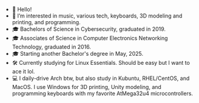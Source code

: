 - 👋 Hello!
- 👀 I’m interested in music, various tech, keyboards, 3D modeling and printing, and programming.
- 🎓 Bachelors of Science in Cybersecurity, graduated in 2019.
- 🎓 Associates of Science in Computer Electronics Networking Technology, graduated in 2016.
- 🎓 Starting another Bachelor's degree in May, 2025.
- 🛠️ Currently studying for Linux Essentials. Should be easy but I want to ace it lol.
- 💻 I daily-drive Arch btw, but also study in Kubuntu, RHEL/CentOS, and MacOS. I use Windows for 3D printing, Unity modeling, and programming keyboards with my favorite AtMega32u4 microcontrollers.
